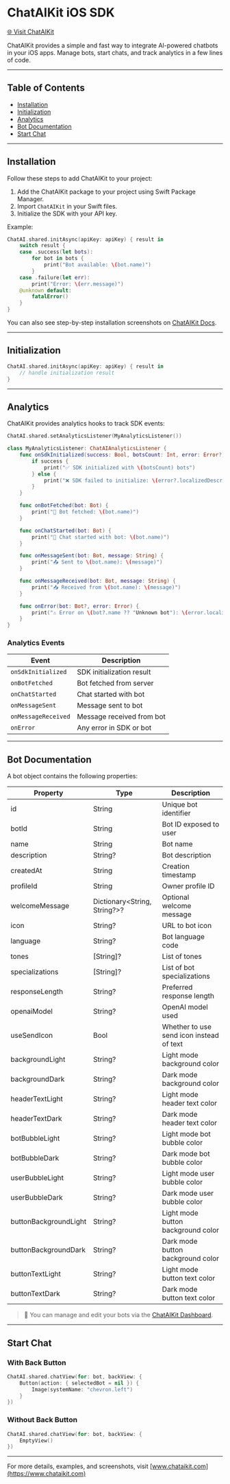 # ChatAIKit iOS SDK

[🌐 Visit ChatAIKit](https://www.chataikit.com)

ChatAIKit provides a simple and fast way to integrate AI-powered chatbots in your iOS apps. Manage bots, start chats, and track analytics in a few lines of code.

---

## Table of Contents

- [Installation](#installation)
- [Initialization](#initialization)
- [Analytics](#analytics)
- [Bot Documentation](#bot-documentation)
- [Start Chat](#start-chat)

---

## Installation

Follow these steps to add ChatAIKit to your project:

1. Add the ChatAIKit package to your project using Swift Package Manager.
2. Import `ChatAIKit` in your Swift files.
3. Initialize the SDK with your API key.

Example:

```swift
ChatAI.shared.initAsync(apiKey: apiKey) { result in
    switch result {
    case .success(let bots):
        for bot in bots {
            print("Bot available: \(bot.name)")
        }
    case .failure(let err):
        print("Error: \(err.message)")
    @unknown default:
        fatalError()
    }
}
```

You can also see step-by-step installation screenshots on [ChatAIKit Docs](https://www.chataikit.com/docs).

---

## Initialization

```swift
ChatAI.shared.initAsync(apiKey: apiKey) { result in
    // handle initialization result
}
```

---

## Analytics

ChatAIKit provides analytics hooks to track SDK events:

```swift
ChatAI.shared.setAnalyticsListener(MyAnalyticsListener())

class MyAnalyticsListener: ChatAIAnalyticsListener {
    func onSdkInitialized(success: Bool, botsCount: Int, error: Error?) {
        if success {
            print("✅ SDK initialized with \(botsCount) bots")
        } else {
            print("❌ SDK failed to initialize: \(error?.localizedDescription ?? "Unknown error")")
        }
    }

    func onBotFetched(bot: Bot) {
        print("🤖 Bot fetched: \(bot.name)")
    }

    func onChatStarted(bot: Bot) {
        print("💬 Chat started with bot: \(bot.name)")
    }

    func onMessageSent(bot: Bot, message: String) {
        print("📤 Sent to \(bot.name): \(message)")
    }

    func onMessageReceived(bot: Bot, message: String) {
        print("📥 Received from \(bot.name): \(message)")
    }

    func onError(bot: Bot?, error: Error) {
        print("⚠️ Error on \(bot?.name ?? "Unknown bot"): \(error.localizedDescription)")
    }
}
```

### Analytics Events

| Event | Description |
|-------|------------|
| `onSdkInitialized` | SDK initialization result |
| `onBotFetched` | Bot fetched from server |
| `onChatStarted` | Chat started with bot |
| `onMessageSent` | Message sent to bot |
| `onMessageReceived` | Message received from bot |
| `onError` | Any error in SDK or bot |

---

## Bot Documentation

A bot object contains the following properties:

| Property | Type | Description |
|----------|------|-------------|
| id | String | Unique bot identifier |
| botId | String | Bot ID exposed to user |
| name | String | Bot name |
| description | String? | Bot description |
| createdAt | String | Creation timestamp |
| profileId | String | Owner profile ID |
| welcomeMessage | Dictionary<String, String?>? | Optional welcome message |
| icon | String? | URL to bot icon |
| language | String? | Bot language code |
| tones | [String]? | List of tones |
| specializations | [String]? | List of bot specializations |
| responseLength | String? | Preferred response length |
| openaiModel | String? | OpenAI model used |
| useSendIcon | Bool | Whether to use send icon instead of text |
| backgroundLight | String? | Light mode background color |
| backgroundDark | String? | Dark mode background color |
| headerTextLight | String? | Light mode header text color |
| headerTextDark | String? | Dark mode header text color |
| botBubbleLight | String? | Light mode bot bubble color |
| botBubbleDark | String? | Dark mode bot bubble color |
| userBubbleLight | String? | Light mode user bubble color |
| userBubbleDark | String? | Dark mode user bubble color |
| buttonBackgroundLight | String? | Light mode button background color |
| buttonBackgroundDark | String? | Dark mode button background color |
| buttonTextLight | String? | Light mode button text color |
| buttonTextDark | String? | Dark mode button text color |

> 🔗 You can manage and edit your bots via the [ChatAIKit Dashboard](https://www.chataikit.com).

---

## Start Chat

### With Back Button

```swift
ChatAI.shared.chatView(for: bot, backView: {
    Button(action: { selectedBot = nil }) {
        Image(systemName: "chevron.left")
    }
})
```

### Without Back Button

```swift
ChatAI.shared.chatView(for: bot, backView: {
    EmptyView()
})
```

---

For more details, examples, and screenshots, visit [www.chataikit.com](https://www.chataikit.com)